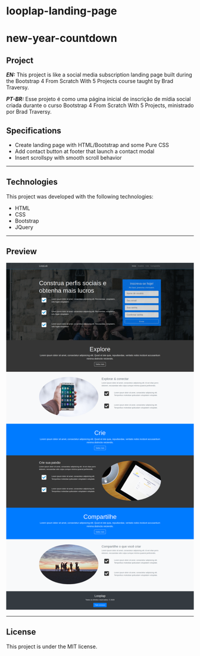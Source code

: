 # looplap-landing-page

# new-year-countdown

## Project

***EN:*** This project is like a social media subscription landing page built during the Bootstrap 4 From Scratch With 5 Projects course taught by Brad Traversy.

***PT-BR:*** Esse projeto é como uma página inicial de inscrição de mídia social criada durante o curso Bootstrap 4 From Scratch With 5 Projects, ministrado por Brad Traversy.

## Specifications
- Create landing page with HTML/Bootstrap and some Pure CSS
- Add contact button at footer that launch a contact modal
- Insert scrollspy with smooth scroll behavior
***

## Technologies

This project was developed with the following technologies:

- HTML
- CSS
- Bootstrap
- JQuery
***
 
## Preview
![preview](preview.png)
***

## License

This project is under the MIT license.
